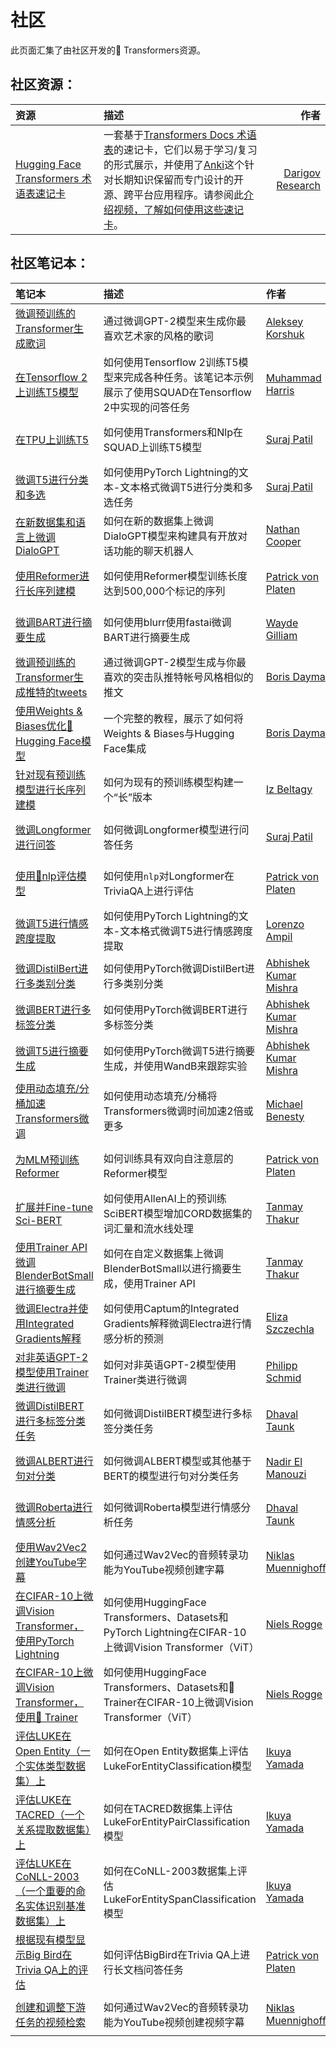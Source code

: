 <!--⚠️ 注意，此文件是Markdown格式的，但包含特定的语法以便于我们的文档生成器（类似于MDX）渲染，在您的Markdown查看器中可能无法正常显示。-->

# 社区

此页面汇集了由社区开发的🤗 Transformers资源。

## 社区资源：

| 资源     |      描述      |      作者      |
|:----------|:-------------|------:|
| [Hugging Face Transformers 术语表速记卡](https://www.darigovresearch.com/huggingface-transformers-glossary-flashcards) | 一套基于[Transformers Docs 术语表](glossary.md)的速记卡，它们以易于学习/复习的形式展示，并使用了[Anki](https://apps.ankiweb.net/)这个针对长期知识保留而专门设计的开源、跨平台应用程序。请参阅此[介绍视频，了解如何使用这些速记卡](https://www.youtube.com/watch?v=Dji_h7PILrw)。 | [Darigov Research](https://www.darigovresearch.com/) |

## 社区笔记本：

| 笔记本 | 描述 | 作者 | |
|:----------|:-------------|:-------------|------:|
| [微调预训练的Transformer生成歌词](https://github.com/AlekseyKorshuk/huggingartists) | 通过微调GPT-2模型来生成你最喜欢艺术家的风格的歌词 | [Aleksey Korshuk](https://github.com/AlekseyKorshuk) | [![在Colab中打开](https://colab.research.google.com/assets/colab-badge.svg)](https://colab.research.google.com/github/AlekseyKorshuk/huggingartists/blob/master/huggingartists-demo.ipynb) |
| [在Tensorflow 2上训练T5模型](https://github.com/snapthat/TF-T5-text-to-text) | 如何使用Tensorflow 2训练T5模型来完成各种任务。该笔记本示例展示了使用SQUAD在Tensorflow 2中实现的问答任务 | [Muhammad Harris](https://github.com/HarrisDePerceptron) |[![在Colab中打开](https://colab.research.google.com/assets/colab-badge.svg)](https://colab.research.google.com/github/snapthat/TF-T5-text-to-text/blob/master/snapthatT5/notebooks/TF-T5-Datasets%20Training.ipynb) |
| [在TPU上训练T5](https://github.com/patil-suraj/exploring-T5/blob/master/T5_on_TPU.ipynb) | 如何使用Transformers和Nlp在SQUAD上训练T5模型 | [Suraj Patil](https://github.com/patil-suraj) |[![在Colab中打开](https://colab.research.google.com/assets/colab-badge.svg)](https://colab.research.google.com/github/patil-suraj/exploring-T5/blob/master/T5_on_TPU.ipynb#scrollTo=QLGiFCDqvuil) |
| [微调T5进行分类和多选](https://github.com/patil-suraj/exploring-T5/blob/master/t5_fine_tuning.ipynb) | 如何使用PyTorch Lightning的文本-文本格式微调T5进行分类和多选任务 |  [Suraj Patil](https://github.com/patil-suraj) | [![在Colab中打开](https://colab.research.google.com/assets/colab-badge.svg)](https://colab.research.google.com/github/patil-suraj/exploring-T5/blob/master/t5_fine_tuning.ipynb) |
| [在新数据集和语言上微调DialoGPT](https://github.com/ncoop57/i-am-a-nerd/blob/master/_notebooks/2020-05-12-chatbot-part-1.ipynb) | 如何在新的数据集上微调DialoGPT模型来构建具有开放对话功能的聊天机器人 |  [Nathan Cooper](https://github.com/ncoop57) | [![在Colab中打开](https://colab.research.google.com/assets/colab-badge.svg)](https://colab.research.google.com/github/ncoop57/i-am-a-nerd/blob/master/_notebooks/2020-05-12-chatbot-part-1.ipynb) |
| [使用Reformer进行长序列建模](https://github.com/patrickvonplaten/notebooks/blob/master/PyTorch_Reformer.ipynb) | 如何使用Reformer模型训练长度达到500,000个标记的序列 |  [Patrick von Platen](https://github.com/patrickvonplaten) | [![在Colab中打开](https://colab.research.google.com/assets/colab-badge.svg)](https://colab.research.google.com/github/patrickvonplaten/notebooks/blob/master/PyTorch_Reformer.ipynb)  |
| [微调BART进行摘要生成](https://github.com/ohmeow/ohmeow_website/blob/master/posts/2021-05-25-mbart-sequence-classification-with-blurr.ipynb) | 如何使用blurr使用fastai微调BART进行摘要生成 | [Wayde Gilliam](https://ohmeow.com/) | [![在Colab中打开](https://colab.research.google.com/assets/colab-badge.svg)](https://colab.research.google.com/github/ohmeow/ohmeow_website/blob/master/posts/2021-05-25-mbart-sequence-classification-with-blurr.ipynb) |
| [微调预训练的Transformer生成推特的tweets](https://colab.research.google.com/github/borisdayma/huggingtweets/blob/master/huggingtweets-demo.ipynb) | 通过微调GPT-2模型生成与你最喜欢的突击队推特帐号风格相似的推文 |  [Boris Dayma](https://github.com/borisdayma) | [![在Colab中打开](https://colab.research.google.com/assets/colab-badge.svg)](https://colab.research.google.com/github/borisdayma/huggingtweets/blob/master/huggingtweets-demo.ipynb) |
| [使用Weights & Biases优化🤗 Hugging Face模型](https://colab.research.google.com/github/wandb/examples/blob/master/colabs/huggingface/Optimize_Hugging_Face_models_with_Weights_%26_Biases.ipynb) | 一个完整的教程，展示了如何将Weights & Biases与Hugging Face集成 | [Boris Dayma](https://github.com/borisdayma) | [![在Colab中打开](https://colab.research.google.com/assets/colab-badge.svg)](https://colab.research.google.com/github/wandb/examples/blob/master/colabs/huggingface/Optimize_Hugging_Face_models_with_Weights_%26_Biases.ipynb) |
| [针对现有预训练模型进行长序列建模](https://github.com/allenai/longformer/blob/master/scripts/convert_model_to_long.ipynb) | 如何为现有的预训练模型构建一个“长”版本 |  [Iz Beltagy](https://beltagy.net) | [![在Colab中打开](https://colab.research.google.com/assets/colab-badge.svg)](https://colab.research.google.com/github/allenai/longformer/blob/master/scripts/convert_model_to_long.ipynb) |
| [微调Longformer进行问答](https://github.com/patil-suraj/Notebooks/blob/master/longformer_qa_training.ipynb) | 如何微调Longformer模型进行问答任务 | [Suraj Patil](https://github.com/patil-suraj) | [![在Colab中打开](https://colab.research.google.com/assets/colab-badge.svg)](https://colab.research.google.com/github/patil-suraj/Notebooks/blob/master/longformer_qa_training.ipynb) |
| [使用🤗nlp评估模型](https://github.com/patrickvonplaten/notebooks/blob/master/How_to_evaluate_Longformer_on_TriviaQA_using_NLP.ipynb) | 如何使用`nlp`对Longformer在TriviaQA上进行评估 | [Patrick von Platen](https://github.com/patrickvonplaten) | [![在Colab中打开](https://colab.research.google.com/assets/colab-badge.svg)](https://colab.research.google.com/drive/1m7eTGlPmLRgoPkkA7rkhQdZ9ydpmsdLE?usp=sharing) |
| [微调T5进行情感跨度提取](https://github.com/enzoampil/t5-intro/blob/master/t5_qa_training_pytorch_span_extraction.ipynb) | 如何使用PyTorch Lightning的文本-文本格式微调T5进行情感跨度提取 |  [Lorenzo Ampil](https://github.com/enzoampil) | [![在Colab中打开](https://colab.research.google.com/assets/colab-badge.svg)](https://colab.research.google.com/github/enzoampil/t5-intro/blob/master/t5_qa_training_pytorch_span_extraction.ipynb) |
| [微调DistilBert进行多类别分类](https://github.com/abhimishra91/transformers-tutorials/blob/master/transformers_multiclass_classification.ipynb) | 如何使用PyTorch微调DistilBert进行多类别分类 | [Abhishek Kumar Mishra](https://github.com/abhimishra91) |  [![[open-in-colab]](https://colab.research.google.com/assets/colab-badge.svg)](https://colab.research.google.com/github/abhimishra91/transformers-tutorials/blob/master/transformers_multiclass_classification.ipynb)|
|[微调BERT进行多标签分类](https://github.com/abhimishra91/transformers-tutorials/blob/master/transformers_multi_label_classification.ipynb)| 如何使用PyTorch微调BERT进行多标签分类 |[Abhishek Kumar Mishra](https://github.com/abhimishra91) |[![[open-in-colab]](https://colab.research.google.com/assets/colab-badge.svg)](https://colab.research.google.com/github/abhimishra91/transformers-tutorials/blob/master/transformers_multi_label_classification.ipynb)|
|[微调T5进行摘要生成](https://github.com/abhimishra91/transformers-tutorials/blob/master/transformers_summarization_wandb.ipynb)| 如何使用PyTorch微调T5进行摘要生成，并使用WandB来跟踪实验|[Abhishek Kumar Mishra](https://github.com/abhimishra91) |[![[open-in-colab]](https://colab.research.google.com/assets/colab-badge.svg)](https://colab.research.google.com/github/abhimishra91/transformers-tutorials/blob/master/transformers_summarization_wandb.ipynb)|
|[使用动态填充/分桶加速Transformers微调](https://github.com/ELS-RD/transformers-notebook/blob/master/Divide_Hugging_Face_Transformers_training_time_by_2_or_more.ipynb)| 如何使用动态填充/分桶将Transformers微调时间加速2倍或更多|[Michael Benesty](https://github.com/pommedeterresautee) |[![[open-in-colab]](https://colab.research.google.com/assets/colab-badge.svg)](https://colab.research.google.com/drive/1CBfRU1zbfu7-ijiOqAAQUA-RJaxfcJoO?usp=sharing)|
|[为MLM预训练Reformer](https://github.com/patrickvonplaten/notebooks/blob/master/Reformer_For_Masked_LM.ipynb)| 如何训练具有双向自注意层的Reformer模型 | [Patrick von Platen](https://github.com/patrickvonplaten) | [![在Colab中打开](https://colab.research.google.com/assets/colab-badge.svg)](https://colab.research.google.com/drive/1tzzh0i8PgDQGV3SMFUGxM7_gGae3K-uW?usp=sharing)|
|[扩展并Fine-tune Sci-BERT](https://github.com/lordtt13/word-embeddings/blob/master/COVID-19%20Research%20Data/COVID-SciBERT.ipynb)| 如何使用AllenAI上的预训练SciBERT模型增加CORD数据集的词汇量和流水线处理|[Tanmay Thakur](https://github.com/lordtt13) | [![在Colab中打开](https://colab.research.google.com/assets/colab-badge.svg)](https://colab.research.google.com/drive/1rqAR40goxbAfez1xvF3hBJphSCsvXmh8)|
|[使用Trainer API微调BlenderBotSmall进行摘要生成](https://github.com/lordtt13/transformers-experiments/blob/master/Custom%20Tasks/fine-tune-blenderbot_small-for-summarization.ipynb)| 如何在自定义数据集上微调BlenderBotSmall以进行摘要生成，使用Trainer API |[Tanmay Thakur](https://github.com/lordtt13) |[![在Colab中打开](https://colab.research.google.com/assets/colab-badge.svg)](https://colab.research.google.com/drive/19Wmupuls7mykSGyRN_Qo6lPQhgp56ymq?usp=sharing)|
|[微调Electra并使用Integrated Gradients解释](https://github.com/elsanns/xai-nlp-notebooks/blob/master/electra_fine_tune_interpret_captum_ig.ipynb) | 如何使用Captum的Integrated Gradients解释微调Electra进行情感分析的预测 | [Eliza Szczechla](https://elsanns.github.io) | [![在Colab中打开](https://colab.research.google.com/assets/colab-badge.svg)](https://colab.research.google.com/github/elsanns/xai-nlp-notebooks/blob/master/electra_fine_tune_interpret_captum_ig.ipynb)|
|[对非英语GPT-2模型使用Trainer类进行微调](https://github.com/philschmid/fine-tune-GPT-2/blob/master/Fine_tune_a_non_English_GPT_2_Model_with_Huggingface.ipynb) | 如何对非英语GPT-2模型使用Trainer类进行微调 | [Philipp Schmid](https://www.philschmid.de) | [![在Colab中打开](https://colab.research.google.com/assets/colab-badge.svg)](https://colab.research.google.com/github/philschmid/fine-tune-GPT-2/blob/master/Fine_tune_a_non_English_GPT_2_Model_with_Huggingface.ipynb)|
|[微调DistilBERT进行多标签分类任务](https://github.com/DhavalTaunk08/Transformers_scripts/blob/master/Transformers_multilabel_distilbert.ipynb) | 如何微调DistilBERT模型进行多标签分类任务 | [Dhaval Taunk](https://github.com/DhavalTaunk08) | [![在Colab中打开](https://colab.research.google.com/assets/colab-badge.svg)](https://colab.research.google.com/drive/1obr78FY_cBmWY5ODViCmzdY6O1KB65Vc?usp=sharing)|
|[微调ALBERT进行句对分类](https://github.com/NadirEM/nlp-notebooks/blob/master/Fine_tune_ALBERT_sentence_pair_classification.ipynb) | 如何微调ALBERT模型或其他基于BERT的模型进行句对分类任务 | [Nadir El Manouzi](https://github.com/NadirEM) | [![在Colab中打开](https://colab.research.google.com/assets/colab-badge.svg)](https://colab.research.google.com/drive/1oVdJFLnM-HreLCltA5N6Io8qlLxfwtKd?usp=sharing)|
|[微调Roberta进行情感分析](https://github.com/DhavalTaunk08/NLP_scripts/blob/master/sentiment_analysis_using_roberta.ipynb) | 如何微调Roberta模型进行情感分析任务 | [Dhaval Taunk](https://github.com/DhavalTaunk08) | [![在Colab中打开](https://colab.research.google.com/assets/colab-badge.svg)](https://colab.research.google.com/drive/1L9ZuT31RuMBzyvBSsZa0otJ3G-Z2RBpo?usp=sharing)|
|[使用Wav2Vec2创建YouTube字幕](https://github.com/Muennighoff/ytclipcc/blob/main/wav2vec_youtube_captions.ipynb) | 如何通过Wav2Vec的音频转录功能为YouTube视频创建字幕 | [Niklas Muennighoff](https://github.com/Muennighoff) | [![在Colab中打开](https://colab.research.google.com/assets/colab-badge.svg)](https://colab.research.google.com/drive/1e_z5jQHYbO2YKEaUgzb1ww1WwiAyydAj?usp=sharing) |
| [在CIFAR-10上微调Vision Transformer，使用PyTorch Lightning](https://github.com/NielsRogge/Transformers-Tutorials/blob/master/VisionTransformer/Fine_tuning_the_Vision_Transformer_on_CIFAR_10_with_PyTorch_Lightning.ipynb) | 如何使用HuggingFace Transformers、Datasets和PyTorch Lightning在CIFAR-10上微调Vision Transformer（ViT）| [Niels Rogge](https://github.com/nielsrogge) |[![在Colab中打开](https://colab.research.google.com/assets/colab-badge.svg)](https://colab.research.google.com/drive/11of0ra42ETXpBhHaF8woCZkGzPLgRmej?usp=sharing) |
| [在CIFAR-10上微调Vision Transformer，使用🤗 Trainer](https://github.com/NielsRogge/Transformers-Tutorials/blob/master/VisionTransformer/Fine_tuning_the_Vision_Transformer_on_CIFAR_10_with_the_%F0%9F%A4%97_Trainer.ipynb) | 如何使用HuggingFace Transformers、Datasets和🤗 Trainer在CIFAR-10上微调Vision Transformer（ViT）| [Niels Rogge](https://github.com/nielsrogge) |[![在Colab中打开](https://colab.research.google.com/assets/colab-badge.svg)](https://colab.research.google.com/drive/1AqsALKOzr-4OPtoXWfxKR6o_RM_dwJBl?usp=sharing) |
| [评估LUKE在Open Entity（一个实体类型数据集）上](https://github.com/studio-ousia/luke/blob/master/notebooks/huggingface_open_entity.ipynb) | 如何在Open Entity数据集上评估LukeForEntityClassification模型 | [Ikuya Yamada](https://github.com/ikuyamada) |[![在Colab中打开](https://colab.research.google.com/assets/colab-badge.svg)](https://colab.research.google.com/github/studio-ousia/luke/blob/master/notebooks/huggingface_open_entity.ipynb) |
| [评估LUKE在TACRED（一个关系提取数据集）上](https://github.com/studio-ousia/luke/blob/master/notebooks/huggingface_tacred.ipynb) | 如何在TACRED数据集上评估LukeForEntityPairClassification模型 | [Ikuya Yamada](https://github.com/ikuyamada) |[![在Colab中打开](https://colab.research.google.com/assets/colab-badge.svg)](https://colab.research.google.com/github/studio-ousia/luke/blob/master/notebooks/huggingface_tacred.ipynb) |
| [评估LUKE在CoNLL-2003（一个重要的命名实体识别基准数据集）上](https://github.com/studio-ousia/luke/blob/master/notebooks/huggingface_conll_2003.ipynb) | 如何在CoNLL-2003数据集上评估LukeForEntitySpanClassification模型 | [Ikuya Yamada](https://github.com/ikuyamada) |[![在Colab中打开](https://colab.research.google.com/assets/colab-badge.svg)](https://colab.research.google.com/github/studio-ousia/luke/blob/master/notebooks/huggingface_conll_2003.ipynb) |
| [根据现有模型显示Big Bird在Trivia QA上的评估](https://github.com/patrickvonplaten/notebooks/blob/master/Evaluating_Big_Bird_on_TriviaQA.ipynb) | 如何评估BigBird在Trivia QA上进行长文档问答任务 | [Patrick von Platen](https://github.com/patrickvonplaten) | [![在Colab中打开](https://colab.research.google.com/assets/colab-badge.svg)](https://colab.research.google.com/drive/1ekkRzqWu7tDPrsG0vVpJO7oTt0XbAEKd?usp=sharing) |
| [创建和调整下游任务的视频检索](https://github.com/Muennighoff/ytclipcc/blob/main/wav2vec_youtube_captions.ipynb) | 如何通过Wav2Vec的音频转录功能为YouTube视频创建视频字幕 | [Niklas Muennighoff](https://github.com/Muennighoff) | [![Open In Colab](https://colab.research.google.com/assets/colab-badge.svg)](https://colab.research.google.com/drive/1e_z5jQHYbO2YKEaUgzb1ww1WwiAyydAj?usp=sharing) |
